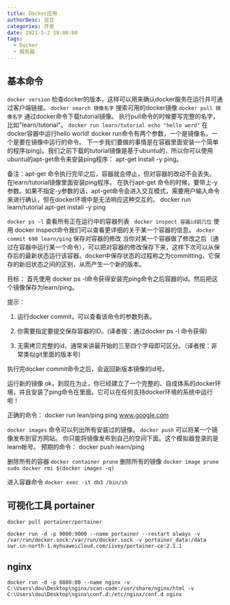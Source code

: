 ```yaml
---
title: Docker应用
authorDesc: 豆豆
categories: 开发
date: 2021-5-2 18:00:00
tags: 
  - Docker
  - 服务器
---
```

## 基本命令
`docker version`
检查docker的版本，这样可以用来确认docker服务在运行并可通过客户端链接。
`docker search 镜像名字`
搜索可用的docker镜像
`docker pull 镜像名字`
通过docker命令下载tutorial镜像。
执行pull命令的时候要写完整的名字，比如"learn/tutorial"。
`docker run learn/tutorial echo "hello word"`
在docker容器中运行hello world!
docker run命令有两个参数，一个是镜像名，一个是要在镜像中运行的命令。
下一步我们要做的事情是在容器里面安装一个简单的程序(ping)。我们之前下载的tutorial镜像是基于ubuntu的，所以你可以使用ubuntu的apt-get命令来安装ping程序： apt-get install -y ping。

备注：apt-get 命令执行完毕之后，容器就会停止，但对容器的改动不会丢失。
在learn/tutorial镜像里面安装ping程序。
在执行apt-get 命令的时候，要带上-y参数。如果不指定-y参数的话，apt-get命令会进入交互模式，需要用户输入命令来进行确认，但在docker环境中是无法响应这种交互的。
docker run learn/tutorial apt-get install -y ping

`docker ps -l`
查看所有正在运行中的容器列表
` docker inspect 容器id前几位`
使用 docker inspect命令我们可以查看更详细的关于某一个容器的信息。
`docker commit 698 learn/ping`
保存对容器的修改
当你对某一个容器做了修改之后（通过在容器中运行某一个命令），可以把对容器的修改保存下来，这样下次可以从保存后的最新状态运行该容器。docker中保存状态的过程称之为committing，它保存的新旧状态之间的区别，从而产生一个新的版本。

目标：
首先使用 docker ps -l命令获得安装完ping命令之后容器的id。然后把这个镜像保存为learn/ping。

提示：
1. 运行docker commit，可以查看该命令的参数列表。

2. 你需要指定要提交保存容器的ID。(译者按：通过docker ps -l 命令获得)

3. 无需拷贝完整的id，通常来讲最开始的三至四个字母即可区分。（译者按：非常类似git里面的版本号)

执行完docker commit命令之后，会返回新版本镜像的id号。

运行新的镜像
ok，到现在为止，你已经建立了一个完整的、自成体系的docker环境，并且安装了ping命令在里面。它可以在任何支持docker环境的系统中运行啦！

正确的命令：
 docker run lean/ping ping www.google.com

 `docker images`
 命令可以列出所有安装过的镜像。
 `docker push`
 可以将某一个镜像发布到官方网站。
  你只能将镜像发布到自己的空间下面。这个模拟器登录的是learn帐号。
  预期的命令：
docker push learn/ping

删除所有的容器
`docker container prune`
删除所有的镜像
`docker image prune`
`sudo docker rmi $(docker images -q)`

进入容器命令
`docker exec -it db3 /bin/sh`
## 可视化工具 portainer 


``` shell
docker pull portainer/portainer

docker run -d -p 9000:9000 --name portainer --restart always -v /var/run/docker.sock:/var/run/docker.sock -v portainer_data:/data swr.cn-north-1.myhuaweicloud.com/iivey/portainer-ce:2.1.1
```

## nginx
`docker run -d -p 8880:80 --name nginx -v C:\Users\dou\Desktop\nginx/scan-code:/usr/share/nginx/html -v C:\Users\dou\Desktop\nginx\conf.d:/etc/nginx/conf.d nginx`